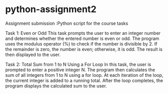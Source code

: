# python-assignment2
Assignment submission :Python script for the course tasks


Task 1: Even or Odd
This task prompts the user to enter an integer number and determines whether the entered number is even or odd. The program uses the modulus operator (%) to check if the number is divisible by 2. If the remainder is zero, the number is even; otherwise, it is odd. The result is then displayed to the user.

Task 2: Total Sum from 1 to N Using a For Loop
In this task, the user is prompted to enter a positive integer N. The program then calculates the sum of all integers from 1 to N using a for loop. At each iteration of the loop, the current integer is added to a running total. After the loop completes, the program displays the calculated sum to the user.
